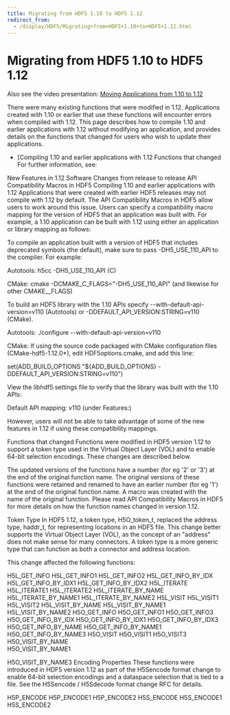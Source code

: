 ```yaml
---
title: Migrating from HDF5 1.10 to HDF5 1.12
redirect_from: 
  - /display/HDF5/Migrating+from+HDF5+1.10+to+HDF5+1.12.html
---
```


# Migrating from HDF5 1.10 to HDF5 1.12

Also see the video presentation: [Moving Applications from 1.10 to 1.12](https://www.hdfgroup.org/2020/03/moving-applications-from-1-10-to-hdf5-1-12-video-materials)

There were many existing functions that were modified in 1.12. Applications created with 1.10 or earlier that use these functions will encounter errors when compiled with 1.12. This page describes how to compile 1.10 and earlier applications with 1.12 without modifying an application, and provides details on the functions that changed for users who wish to update their applications.

* [Compiling 1.10 and earlier applications with 1.12
Functions that changed
For further information, see:

New Features in 1.12
Software Changes from release to release
API Compatibility Macros in HDF5
Compiling 1.10 and earlier applications with 1.12
Applications that were created with earlier HDF5 releases may not compile with 1.12 by default. The API Compatibility Macros in HDF5 allow users to work around this issue. Users can specify a compatibility macro mapping for the version of HDF5 that an application was built with. For example, a 1.10 application can be built with 1.12 using either an application or library mapping as follows:

To compile an application built with a version of HDF5 that includes deprecated symbols (the default), make sure to pass -DH5_USE_110_API to the compiler. For example:

Autotools:   h5cc -DH5_USE_110_API (C)

CMake:       cmake -DCMAKE_C_FLAGS="-DH5_USE_110_API" (and likewise for other CMAKE_<LANG>_FLAGS)

To build an HDF5 library with the 1.10 APIs specify --with-default-api-version=v110 (Autotools) or -DDEFAULT_API_VERSION:STRING=v110 (CMake).

Autotools: 
./configure --with-default-api-version=v110

CMake:
If using the source code packaged with CMake configuration files (CMake-hdf5-1.12.0*), edit HDF5options.cmake, and add this line:

set(ADD_BUILD_OPTIONS "${ADD_BUILD_OPTIONS} -DDEFAULT_API_VERSION:STRING=v110")

View the libhdf5.settings file to verify that the library was built with the 1.10 APIs:

Default API mapping: v110 (under Features:)

However, users will not be able to take advantage of some of the new features in 1.12 if using these compatibility mappings.

Functions that changed
Functions were modified in HDF5 version 1.12 to support a token type used in the Virtual Object Layer (VOL) and to enable 64-bit selection encodings. These changes are described below.

The updated versions of the functions have a number (for eg '2' or '3') at the end of the original function name. The original versions of these functions were retained and renamed to have an earlier number (for eg '1') at the end of the original function name. A macro was created with the name of the original function. Please read API Compatibility Macros in HDF5 for more details on how the function names changed in version 1.12.

Token Type
In HDF5 1.12, a token type, H5O_token_t, replaced the address type, haddr_t, for representing locations in an HDF5 file. This change better supports the Virtual Object Layer (VOL), as the concept of an "address" does not make sense for many connectors. A token type is a more generic type that can function as both a connector and address location.

This change affected the following functions:





H5L_GET_INFO	H5L_GET_INFO1	H5L_GET_INFO2
H5L_GET_INFO_BY_IDX	H5L_GET_INFO_BY_IDX1	H5L_GET_INFO_BY_IDX2
H5L_ITERATE	H5L_ITERATE1	H5L_ITERATE2
H5L_ITERATE_BY_NAME	H5L_ITERATE_BY_NAME1	H5L_ITERATE_BY_NAME2
H5L_VISIT	H5L_VISIT1	H5L_VISIT2
H5L_VISIT_BY_NAME	H5L_VISIT_BY_NAME1	H5L_VISIT_BY_NAME2
H5O_GET_INFO	H5O_GET_INFO1	H5O_GET_INFO3
H5O_GET_INFO_BY_IDX	H5O_GET_INFO_BY_IDX1	H5O_GET_INFO_BY_IDX3
H5O_GET_INFO_BY_NAME	H5O_GET_INFO_BY_NAME1	H5O_GET_INFO_BY_NAME3
H5O_VISIT	H5O_VISIT1	H5O_VISIT3
H5O_VISIT_BY_NAME	
H5O_VISIT_BY_NAME1

H5O_VISIT_BY_NAME3
Encoding Properties
These functions were introduced in HDF5 version 1.12 as part of the H5Sencode format change to enable 64-bit selection encodings and a dataspace selection that is tied to a file. See the H5Sencode / H5Sdecode format change RFC for details.


H5P_ENCODE	H5P_ENCODE1	H5P_ENCODE2
H5S_ENCODE	H5S_ENCODE1	H5S_ENCODE2
